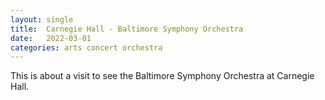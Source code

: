 ```yaml
---
layout: single
title:  Carnegie Hall - Baltimore Symphony Orchestra
date:   2022-03-01
categories: arts concert orchestra
---
```

This is about a visit to see the Baltimore Symphony Orchestra at Carnegie Hall.